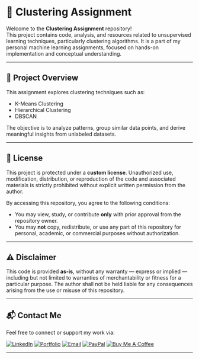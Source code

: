 # 🧠 Clustering Assignment

Welcome to the **Clustering Assignment** repository!  
This project contains code, analysis, and resources related to unsupervised learning techniques, particularly clustering algorithms. It is a part of my personal machine learning assignments, focused on hands-on implementation and conceptual understanding.

---

## 📁 Project Overview

This assignment explores clustering techniques such as:

- K-Means Clustering  
- Hierarchical Clustering  
- DBSCAN  

The objective is to analyze patterns, group similar data points, and derive meaningful insights from unlabeled datasets.

---

## 🔐 License

This project is protected under a **custom license**. Unauthorized use, modification, distribution, or reproduction of the code and associated materials is strictly prohibited without explicit written permission from the author.

By accessing this repository, you agree to the following conditions:

- You may view, study, or contribute **only** with prior approval from the repository owner.  
- You may **not** copy, redistribute, or use any part of this repository for personal, academic, or commercial purposes without authorization.

---

## ⚠️ Disclaimer

This code is provided **as-is**, without any warranty — express or implied — including but not limited to warranties of merchantability or fitness for a particular purpose. The author shall not be held liable for any consequences arising from the use or misuse of this repository.

---

## 📬 Contact Me

Feel free to connect or support my work via:

[![LinkedIn](https://img.shields.io/badge/LinkedIn-0077B5?style=for-the-badge&logo=linkedin&logoColor=white)](https://www.linkedin.com/in/avineshlko/)  [![Portfolio](https://img.shields.io/badge/Portfolio-000000?style=for-the-badge&logo=githubpages&logoColor=white)](https://avinesh-masih.github.io/)  [![Email](https://img.shields.io/badge/Email-D14836?style=for-the-badge&logo=gmail&logoColor=white)](mailto:skmasih11@gmail.com)  [![PayPal](https://img.shields.io/badge/PayPal-009CDE?style=for-the-badge&logo=paypal&logoColor=white)](https://paypal.me/AVINESHMASIH)  [![Buy Me A Coffee](https://img.shields.io/badge/Buy%20Me%20A%20Coffee-FFDD00?style=for-the-badge&logo=buy-me-a-coffee&logoColor=black)](https://buymeacoffee.com/avineshlko)

---
